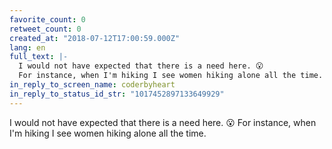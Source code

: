 ```yaml
---
favorite_count: 0
retweet_count: 0
created_at: "2018-07-12T17:00:59.000Z"
lang: en
full_text: |-
  I would not have expected that there is a need here. 😮
  For instance, when I'm hiking I see women hiking alone all the time.
in_reply_to_screen_name: coderbyheart
in_reply_to_status_id_str: "1017452897133649929"
---
```


I would not have expected that there is a need here. 😮 For instance, when I'm
hiking I see women hiking alone all the time.
